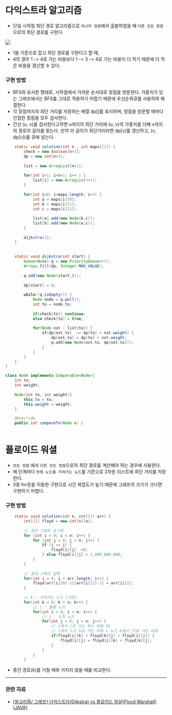 
# 다익스트라 알고리즘
- 단일 시작점 최단 경로 알고리즘으로 `하나의 정점`에서 출발하였을 때 `다른 모든 정점`으로의 최단 경로를 구한다.

![](https://img1.daumcdn.net/thumb/R1280x0/?scode=mtistory2&fname=https%3A%2F%2Fblog.kakaocdn.net%2Fdn%2FcwLgzt%2FbtrYz8zokRH%2FTidJcGSkkffFUohppAgYlk%2Fimg.png)
- 1을 기준으로 잡고 최단 경로를 구한다고 할 때,
- 4의 경우 1 -> 4로 가는 비용보다 1 -> 3 -> 4로 가는 비용이 더 적기 때문에 더 적은 비용을 갱신할 수 있다.

### 구현 방법
- BFS와 유사한 형태로, 시작점에서 가까운 순서대로 정점을 방문한다. 가중치가 있는 그래프에서는 BFS를 그대로 적용하기 어렵기 때문에 우선순위큐를 사용하여 해결한다.
- 각 정점까지의 최단 거리를 저장하는 배열 dp[]를 유지하며, 정점을 방문할 때마다 인접한 정점을 모두 검사한다. 
- 간선 (u, v)를 검사한다고하면 u까지의 최단 거리에 (u, v)의 가중치를 더해 v까지의 경로의 길이를 찾는다. 만약 이 길이가 최단거리라면 dp[v]를 갱신하고, (v, dp[v])를 큐에 넣는다.

```java
	static void solution(int n , int maps[][]) {
		check = new boolean[n+1];
		dp = new int[n+1];
		
		list = new ArrayList[n+1];
		
		for(int i=1; i<n+1; i++	) {
			list[i] = new ArrayList<>();
		}
		
		for(int i=0; i<maps.length; i++) {
			int a = maps[i][0];
			int b = maps[i][1];
			int c = maps[i][2];
			
			list[a].add(new Node(b,c));
			list[b].add(new Node(a,c));
		}
		
		dijkstra(1);
	}
	
	
	static void dijkstra(int start) {
		Queue<Node> q = new PriorityQueue<>();
		Arrays.fill(dp, Integer.MAX_VALUE);
		
		q.add(new Node(start,0));
		
		dp[start] = 0;
		
		while(!q.isEmpty()) {
			Node node = q.poll();
			int to = node.to;
			
			if(check[to]) continue;
			else check[to] = true;
			
			for(Node nxt : list[to]) {
				if(dp[nxt.to]  >= dp[to] + nxt.weight) {
					dp[nxt.to] = dp[to] + nxt.weight;
					q.add(new Node(nxt.to, dp[nxt.to]));
				}
			}
		}
	}
}

class Node implements Comparable<Node>{
	int to;
	int weight;
	
	Node(int to, int weight){
		this.to = to;
		this.weight = weight;
	}

	@Override
	public int compareTo(Node o) {
	
```


# 플로이드 워셜
- `모든 정점` 에서 `다른 모든 정점`으로의 최단 경로를 계산해야 하는 경우에 사용한다.
- 매 단계마다 `현재 노드를 거쳐가는 노드`를 기준으로 2차원 리스트에 최단 거리를 저장한다.
- 3중 for문을 이용한 구현으로 시간 복잡도가 높기 때문에 그래프의 크기가 크다면 구현하기 어렵다.

### 구현 방법

```java
	static void solution(int n, int[][] arr) {
		int[][] floyd = new int[n][n];
		
		// 결과 그래프 초기화 
		for (int i = 0; i < n; i++) {
			for (int j = 0; j < n; j++) {
				if (i == j) {
					floyd[i][j]	 =0;
				} else floyd[i][j] = 1_000_000_000;
			}
		}
		
		// 결과 그래프 입력 
		for(int i = 0; i < arr.length; i++) {
			floyd[arr[i][0]-1][arr[i][1]-1] = arr[i][2];
		}
		
		// k : 거쳐가는 노드 (기준) 
		for(int k = 0; k < n; k++) {
			// i : 출발 노드  
			for(int i = 0; i < n; i++) {
				// j : 도착 노드 
				for(int j = 0; j < n; j++) {
					// i에서 j로 가는 최소 비용 VS 
					// i에서 노드 k로 가는 비용 + 노드 k에서 jY로 가는 비용
					if(floyd[i][k] + floyd[k][j] < floyd[i][j]) {
						floyd[i][j] = floyd[i][k] + floyd[k][j];
					}
				}
			}
		}
```
- 중간 경로(k)를 거칠 때와 거치지 않을 때를 비교한다.

---
### 관련 자료

- [[알고리즘/ 그래프] 다익스트라(Dijkstra) vs 플로이드 와샬(Floyd Warshall) (JAVA)](https://loosie.tistory.com/146)